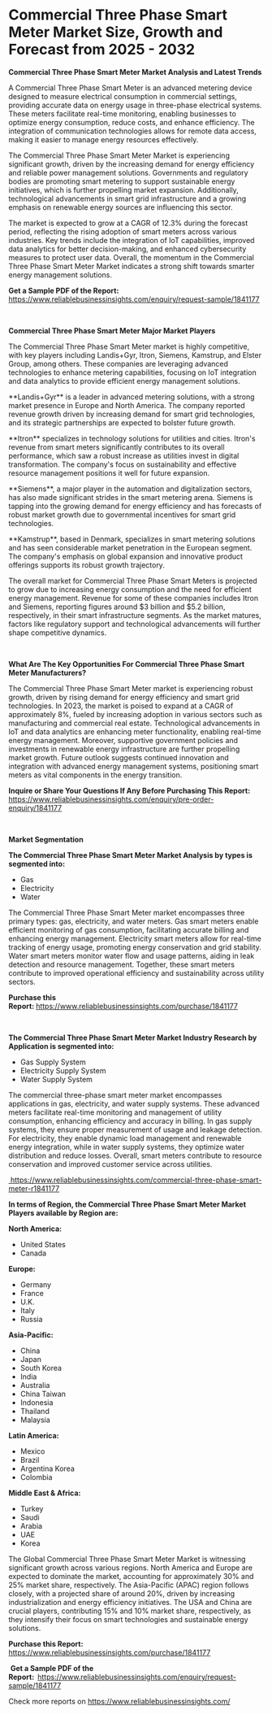 <p><h1>Commercial Three Phase Smart Meter Market Size, Growth and Forecast from 2025 - 2032</h1></p><p><strong>Commercial Three Phase Smart Meter Market Analysis and Latest Trends</strong></p>
<p><p>A Commercial Three Phase Smart Meter is an advanced metering device designed to measure electrical consumption in commercial settings, providing accurate data on energy usage in three-phase electrical systems. These meters facilitate real-time monitoring, enabling businesses to optimize energy consumption, reduce costs, and enhance efficiency. The integration of communication technologies allows for remote data access, making it easier to manage energy resources effectively.</p><p>The Commercial Three Phase Smart Meter Market is experiencing significant growth, driven by the increasing demand for energy efficiency and reliable power management solutions. Governments and regulatory bodies are promoting smart metering to support sustainable energy initiatives, which is further propelling market expansion. Additionally, technological advancements in smart grid infrastructure and a growing emphasis on renewable energy sources are influencing this sector.</p><p>The market is expected to grow at a CAGR of 12.3% during the forecast period, reflecting the rising adoption of smart meters across various industries. Key trends include the integration of IoT capabilities, improved data analytics for better decision-making, and enhanced cybersecurity measures to protect user data. Overall, the momentum in the Commercial Three Phase Smart Meter Market indicates a strong shift towards smarter energy management solutions.</p></p>
<p><strong>Get a Sample PDF of the Report:&nbsp;</strong> <a href="https://www.reliablebusinessinsights.com/enquiry/request-sample/1841177?utm_campaign=1847&utm_medium=2&utm_source=Github&utm_content=ia&utm_term=28022025&utm_id=commercial-three-phase-smart-meter">https://www.reliablebusinessinsights.com/enquiry/request-sample/1841177</a></p>
<p>&nbsp;</p>
<p><strong>Commercial Three Phase Smart Meter Major Market Players</strong></p>
<p><p>The Commercial Three Phase Smart Meter market is highly competitive, with key players including Landis+Gyr, Itron, Siemens, Kamstrup, and Elster Group, among others. These companies are leveraging advanced technologies to enhance metering capabilities, focusing on IoT integration and data analytics to provide efficient energy management solutions.</p><p>**Landis+Gyr** is a leader in advanced metering solutions, with a strong market presence in Europe and North America. The company reported revenue growth driven by increasing demand for smart grid technologies, and its strategic partnerships are expected to bolster future growth.</p><p>**Itron** specializes in technology solutions for utilities and cities. Itron's revenue from smart meters significantly contributes to its overall performance, which saw a robust increase as utilities invest in digital transformation. The company's focus on sustainability and effective resource management positions it well for future expansion.</p><p>**Siemens**, a major player in the automation and digitalization sectors, has also made significant strides in the smart metering arena. Siemens is tapping into the growing demand for energy efficiency and has forecasts of robust market growth due to governmental incentives for smart grid technologies.</p><p>**Kamstrup**, based in Denmark, specializes in smart metering solutions and has seen considerable market penetration in the European segment. The company's emphasis on global expansion and innovative product offerings supports its robust growth trajectory.</p><p>The overall market for Commercial Three Phase Smart Meters is projected to grow due to increasing energy consumption and the need for efficient energy management. Revenue for some of these companies includes Itron and Siemens, reporting figures around $3 billion and $5.2 billion, respectively, in their smart infrastructure segments. As the market matures, factors like regulatory support and technological advancements will further shape competitive dynamics.</p></p>
<p>&nbsp;</p>
<p><strong>What Are The Key Opportunities For Commercial Three Phase Smart Meter Manufacturers?</strong></p>
<p><p>The Commercial Three Phase Smart Meter market is experiencing robust growth, driven by rising demand for energy efficiency and smart grid technologies. In 2023, the market is poised to expand at a CAGR of approximately 8%, fueled by increasing adoption in various sectors such as manufacturing and commercial real estate. Technological advancements in IoT and data analytics are enhancing meter functionality, enabling real-time energy management. Moreover, supportive government policies and investments in renewable energy infrastructure are further propelling market growth. Future outlook suggests continued innovation and integration with advanced energy management systems, positioning smart meters as vital components in the energy transition.</p></p>
<p><strong>Inquire or Share Your Questions If Any Before Purchasing This Report:</strong> <a href="https://www.reliablebusinessinsights.com/enquiry/pre-order-enquiry/1841177?utm_campaign=1847&utm_medium=2&utm_source=Github&utm_content=ia&utm_term=28022025&utm_id=commercial-three-phase-smart-meter">https://www.reliablebusinessinsights.com/enquiry/pre-order-enquiry/1841177</a></p>
<p>&nbsp;</p>
<p><strong>Market Segmentation</strong></p>
<p><strong>The Commercial Three Phase Smart Meter Market Analysis by types is segmented into:</strong></p>
<p><ul><li>Gas</li><li>Electricity</li><li>Water</li></ul></p>
<p><p>The Commercial Three Phase Smart Meter market encompasses three primary types: gas, electricity, and water meters. Gas smart meters enable efficient monitoring of gas consumption, facilitating accurate billing and enhancing energy management. Electricity smart meters allow for real-time tracking of energy usage, promoting energy conservation and grid stability. Water smart meters monitor water flow and usage patterns, aiding in leak detection and resource management. Together, these smart meters contribute to improved operational efficiency and sustainability across utility sectors.</p></p>
<p><strong>Purchase this Report:&nbsp;</strong><a href="https://www.reliablebusinessinsights.com/purchase/1841177?utm_campaign=1847&utm_medium=2&utm_source=Github&utm_content=ia&utm_term=28022025&utm_id=commercial-three-phase-smart-meter">https://www.reliablebusinessinsights.com/purchase/1841177</a></p>
<p>&nbsp;</p>
<p><strong>The Commercial Three Phase Smart Meter Market Industry Research by Application is segmented into:</strong></p>
<p><ul><li>Gas Supply System</li><li>Electricity Supply System</li><li>Water Supply System</li></ul></p>
<p><p>The commercial three-phase smart meter market encompasses applications in gas, electricity, and water supply systems. These advanced meters facilitate real-time monitoring and management of utility consumption, enhancing efficiency and accuracy in billing. In gas supply systems, they ensure proper measurement of usage and leakage detection. For electricity, they enable dynamic load management and renewable energy integration, while in water supply systems, they optimize water distribution and reduce losses. Overall, smart meters contribute to resource conservation and improved customer service across utilities.</p></p>
<p><a href="https://www.reliablebusinessinsights.com/commercial-three-phase-smart-meter-r1841177?utm_campaign=1847&utm_medium=2&utm_source=Github&utm_content=ia&utm_term=28022025&utm_id=commercial-three-phase-smart-meter">&nbsp;https://www.reliablebusinessinsights.com/commercial-three-phase-smart-meter-r1841177</a></p>
<p><strong>In terms of Region, the Commercial Three Phase Smart Meter Market Players available by Region are:</strong></p>
<p>
    <p> <strong> North America: </strong>
        <ul>
            <li>United States</li>
            <li>Canada</li>
        </ul>
        </p> 
    <p> <strong> Europe: </strong>
        <ul>
            <li>Germany</li>
            <li>France</li>
            <li>U.K.</li>
            <li>Italy</li>
            <li>Russia</li>
        </ul>
        </p> 
    <p> <strong> Asia-Pacific: </strong>
        <ul>
            <li>China</li>
            <li>Japan</li>
            <li>South Korea</li>
            <li>India</li>
            <li>Australia</li>
            <li>China Taiwan</li>
            <li>Indonesia</li>
            <li>Thailand</li>
            <li>Malaysia</li>
        </ul>
        </p> 
    <p> <strong> Latin America: </strong>
        <ul>
            <li>Mexico</li>
            <li>Brazil</li>
            <li>Argentina Korea</li>
            <li>Colombia</li>
        </ul>
        </p> 
    <p> <strong> Middle East & Africa: </strong>
        <ul>
            <li>Turkey</li>
            <li>Saudi</li>
            <li>Arabia</li>
            <li>UAE</li>
            <li>Korea</li>
        </ul>
    </p>
    </p>
<p><p>The Global Commercial Three Phase Smart Meter Market is witnessing significant growth across various regions. North America and Europe are expected to dominate the market, accounting for approximately 30% and 25% market share, respectively. The Asia-Pacific (APAC) region follows closely, with a projected share of around 20%, driven by increasing industrialization and energy efficiency initiatives. The USA and China are crucial players, contributing 15% and 10% market share, respectively, as they intensify their focus on smart technologies and sustainable energy solutions.</p></p>
<p><strong>Purchase this Report: </strong><a href="https://www.reliablebusinessinsights.com/purchase/1841177?utm_campaign=1847&utm_medium=2&utm_source=Github&utm_content=ia&utm_term=28022025&utm_id=commercial-three-phase-smart-meter">https://www.reliablebusinessinsights.com/purchase/1841177</a></p>
<p>&nbsp;<strong>Get a Sample PDF of the Report:&nbsp;&nbsp;</strong><a href="https://www.reliablebusinessinsights.com/enquiry/request-sample/1841177?utm_campaign=1847&utm_medium=2&utm_source=Github&utm_content=ia&utm_term=28022025&utm_id=commercial-three-phase-smart-meter">https://www.reliablebusinessinsights.com/enquiry/request-sample/1841177</a></p>
<p><strong></strong></p>
<p>Check more reports on <a href="https://www.reliablebusinessinsights.com/?utm_campaign=1847&utm_medium=2&utm_source=Github&utm_content=ia&utm_term=28022025&utm_id=commercial-three-phase-smart-meter">https://www.reliablebusinessinsights.com/</a></p>